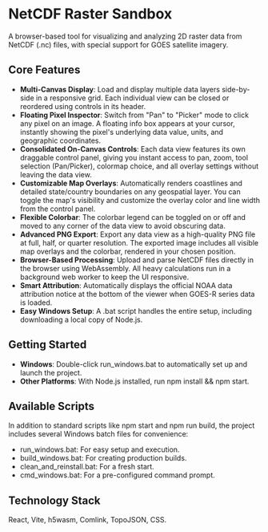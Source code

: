 # NetCDF Raster Sandbox

A browser-based tool for visualizing and analyzing 2D raster data from NetCDF (.nc) files, with special support for GOES satellite imagery.

## Core Features

* **Multi-Canvas Display**: Load and display multiple data layers side-by-side in a responsive grid. Each individual view can be closed or reordered using controls in its header.  
* **Floating Pixel Inspector**: Switch from "Pan" to "Picker" mode to click any pixel on an image. A floating info box appears at your cursor, instantly showing the pixel's underlying data value, units, and geographic coordinates.  
* **Consolidated On-Canvas Controls**: Each data view features its own draggable control panel, giving you instant access to pan, zoom, tool selection (Pan/Picker), colormap choice, and all overlay settings without leaving the data view.  
* **Customizable Map Overlays**: Automatically renders coastlines and detailed state/country boundaries on any geospatial layer. You can toggle the map's visibility and customize the overlay color and line width from the control panel.  
* **Flexible Colorbar**: The colorbar legend can be toggled on or off and moved to any corner of the data view to avoid obscuring data.  
* **Advanced PNG Export**: Export any data view as a high-quality PNG file at full, half, or quarter resolution. The exported image includes all visible map overlays and the colorbar, rendered in your chosen position.  
* **Browser-Based Processing**: Upload and parse NetCDF files directly in the browser using WebAssembly. All heavy calculations run in a background web worker to keep the UI responsive.  
* **Smart Attribution**: Automatically displays the official NOAA data attribution notice at the bottom of the viewer when GOES-R series data is loaded.  
* **Easy Windows Setup**: A .bat script handles the entire setup, including downloading a local copy of Node.js.

## Getting Started

* **Windows**: Double-click run\_windows.bat to automatically set up and launch the project.  
* **Other Platforms**: With Node.js installed, run npm install && npm start.

## Available Scripts

In addition to standard scripts like npm start and npm run build, the project includes several Windows batch files for convenience:

* run\_windows.bat: For easy setup and execution.  
* build\_windows.bat: For creating production builds.  
* clean\_and\_reinstall.bat: For a fresh start.  
* cmd\_windows.bat: For a pre-configured command prompt.

## Technology Stack

React, Vite, h5wasm, Comlink, TopoJSON, CSS.